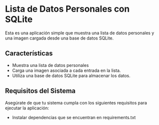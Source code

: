# Lista de Datos Personales con SQLite

Esta es una aplicación simple que muestra una lista de datos personales y una imagen cargada desde una base de datos SQLite.

## Características

- Muestra una lista de datos personales
- Carga una imagen asociada a cada entrada en la lista.
- Utiliza una base de datos SQLite para almacenar los datos.

## Requisitos del Sistema

Asegúrate de que tu sistema cumpla con los siguientes requisitos para ejecutar la aplicación:

- Instalar dependencias que se encuentran en requirements.txt

